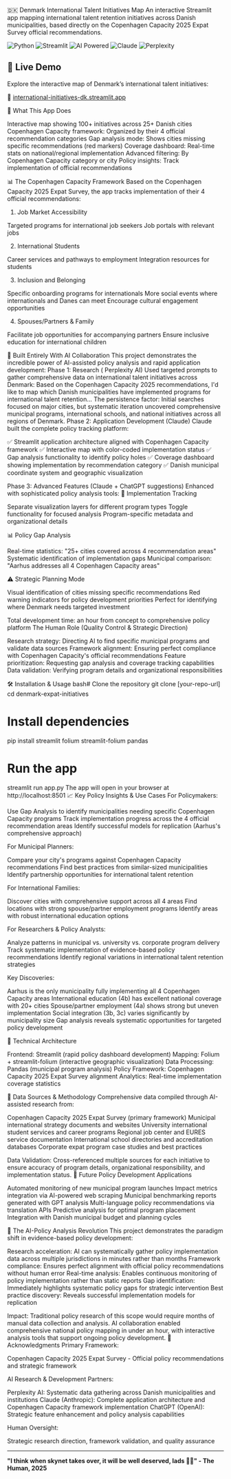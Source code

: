 🇩🇰 Denmark International Talent Initiatives Map
An interactive Streamlit app mapping international talent retention initiatives across Danish municipalities, based directly on the Copenhagen Capacity 2025 Expat Survey official recommendations.


![Python](https://img.shields.io/badge/Python-3776AB?style=for-the-badge&logo=python&logoColor=white)
![Streamlit](https://img.shields.io/badge/Streamlit-FF4B4B?style=for-the-badge&logo=streamlit&logoColor=white)
![AI Powered](https://img.shields.io/badge/AI_Powered-00D4AA?style=for-the-badge&logo=openai&logoColor=white)
![Claude](https://img.shields.io/badge/Claude-5319E7?style=for-the-badge&logo=ai&logoColor=white)
![Perplexity](https://img.shields.io/badge/Perplexity-1E293B?style=for-the-badge&logo=search&logoColor=white)


## 📍 Live Demo

Explore the interactive map of Denmark’s international talent initiatives:

🔗 [international-initiatives-dk.streamlit.app](https://international-initiatives-dk.streamlit.app)


🚀 What This App Does

Interactive map showing 100+ initiatives across 25+ Danish cities
Copenhagen Capacity framework: Organized by their 4 official recommendation categories
Gap analysis mode: Shows cities missing specific recommendations (red markers)
Coverage dashboard: Real-time stats on national/regional implementation
Advanced filtering: By Copenhagen Capacity category or city
Policy insights: Track implementation of official recommendations

📊 The Copenhagen Capacity Framework
Based on the Copenhagen Capacity 2025 Expat Survey, the app tracks implementation of their 4 official recommendations:
1. Job Market Accessibility

Targeted programs for international job seekers
Job portals with relevant jobs

2. International Students

Career services and pathways to employment
Integration resources for students

3. Inclusion and Belonging

Specific onboarding programs for internationals
More social events where internationals and Danes can meet
Encourage cultural engagement opportunities

4. Spouses/Partners & Family

Facilitate job opportunities for accompanying partners
Ensure inclusive education for international children

🤖 Built Entirely With AI Collaboration
This project demonstrates the incredible power of AI-assisted policy analysis and rapid application development:
Phase 1: Research ( Perplexity AI)
Used targeted prompts to gather comprehensive data on international talent initiatives across Denmark:
Based on the Copenhagen Capacity 2025 recommendations, I'd like to map which 
Danish municipalities have implemented programs for international talent retention...
The persistence factor: Initial searches focused on major cities, but systematic iteration uncovered comprehensive municipal programs, international schools, and national initiatives across all regions of Denmark.
Phase 2: Application Development (Claude)
Claude built the complete policy tracking platform:

✅ Streamlit application architecture aligned with Copenhagen Capacity framework
✅ Interactive map with color-coded implementation status
✅ Gap analysis functionality to identify policy holes
✅ Coverage dashboard showing implementation by recommendation category
✅ Danish municipal coordinate system and geographic visualization

Phase 3: Advanced Features (Claude + ChatGPT suggestions)
Enhanced with sophisticated policy analysis tools:
🔧 Implementation Tracking

Separate visualization layers for different program types
Toggle functionality for focused analysis
Program-specific metadata and organizational details

📊 Policy Gap Analysis

Real-time statistics: "25+ cities covered across 4 recommendation areas"
Systematic identification of implementation gaps
Municipal comparison: "Aarhus addresses all 4 Copenhagen Capacity areas"

⚠️ Strategic Planning Mode

Visual identification of cities missing specific recommendations
Red warning indicators for policy development priorities
Perfect for identifying where Denmark needs targeted investment

Total development time: an hour from concept to comprehensive policy platform
The Human Role (Quality Control & Strategic Direction)

Research strategy: Directing AI to find specific municipal programs and validate data sources
Framework alignment: Ensuring perfect compliance with Copenhagen Capacity's official recommendations
Feature prioritization: Requesting gap analysis and coverage tracking capabilities
Data validation: Verifying program details and organizational responsibilities

🛠️ Installation & Usage
bash# Clone the repository
git clone [your-repo-url]
cd denmark-expat-initiatives

# Install dependencies
pip install streamlit folium streamlit-folium pandas

# Run the app
streamlit run app.py
The app will open in your browser at http://localhost:8501
📈 Key Policy Insights & Use Cases
For Policymakers:

Use Gap Analysis to identify municipalities needing specific Copenhagen Capacity programs
Track implementation progress across the 4 official recommendation areas
Identify successful models for replication (Aarhus's comprehensive approach)

For Municipal Planners:

Compare your city's programs against Copenhagen Capacity recommendations
Find best practices from similar-sized municipalities
Identify partnership opportunities for international talent retention

For International Families:

Discover cities with comprehensive support across all 4 areas
Find locations with strong spouse/partner employment programs
Identify areas with robust international education options

For Researchers & Policy Analysts:

Analyze patterns in municipal vs. university vs. corporate program delivery
Track systematic implementation of evidence-based policy recommendations
Identify regional variations in international talent retention strategies

Key Discoveries:

Aarhus is the only municipality fully implementing all 4 Copenhagen Capacity areas
International education (4b) has excellent national coverage with 20+ cities
Spouse/partner employment (4a) shows strong but uneven implementation
Social integration (3b, 3c) varies significantly by municipality size
Gap analysis reveals systematic opportunities for targeted policy development

🎯 Technical Architecture

Frontend: Streamlit (rapid policy dashboard development)
Mapping: Folium + streamlit-folium (interactive geographic visualization)
Data Processing: Pandas (municipal program analysis)
Policy Framework: Copenhagen Capacity 2025 Expat Survey alignment
Analytics: Real-time implementation coverage statistics

📝 Data Sources & Methodology
Comprehensive data compiled through AI-assisted research from:

Copenhagen Capacity 2025 Expat Survey (primary framework)
Municipal international strategy documents and websites
University international student services and career programs
Regional job center and EURES service documentation
International school directories and accreditation databases
Corporate expat program case studies and best practices

Data Validation: Cross-referenced multiple sources for each initiative to ensure accuracy of program details, organizational responsibility, and implementation status.
🔮 Future Policy Development Applications

 Automated monitoring of new municipal program launches
 Impact metrics integration via AI-powered web scraping
 Municipal benchmarking reports generated with GPT analysis
 Multi-language policy recommendations via translation APIs
 Predictive analysis for optimal program placement
 Integration with Danish municipal budget and planning cycles

🌟 The AI-Policy Analysis Revolution
This project demonstrates the paradigm shift in evidence-based policy development:

Research acceleration: AI can systematically gather policy implementation data across multiple jurisdictions in minutes rather than months
Framework compliance: Ensures perfect alignment with official policy recommendations without human error
Real-time analysis: Enables continuous monitoring of policy implementation rather than static reports
Gap identification: Immediately highlights systematic policy gaps for strategic intervention
Best practice discovery: Reveals successful implementation models for replication

Impact: Traditional policy research of this scope would require months of manual data collection and analysis. AI collaboration enabled comprehensive national policy mapping in under an hour, with interactive analysis tools that support ongoing policy development.
🙌 Acknowledgments
Primary Framework:

Copenhagen Capacity 2025 Expat Survey - Official policy recommendations and strategic framework

AI Research & Development Partners:

Perplexity AI: Systematic data gathering across Danish municipalities and institutions
Claude (Anthropic): Complete application architecture and Copenhagen Capacity framework implementation
ChatGPT (OpenAI): Strategic feature enhancement and policy analysis capabilities

Human Oversight:

Strategic research direction, framework validation, and quality assurance

---

**"I think when skynet takes over, it will be well deserved, lads 🤖👑" - The Human, 2025**
